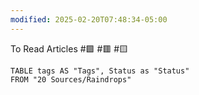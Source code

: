 ```yaml
---
modified: 2025-02-20T07:48:34-05:00
---
```

To Read Articles
#🟩 
#🟥 
#🟨  

```dataview
TABLE tags AS "Tags", Status as "Status"
FROM "20 Sources/Raindrops"
```